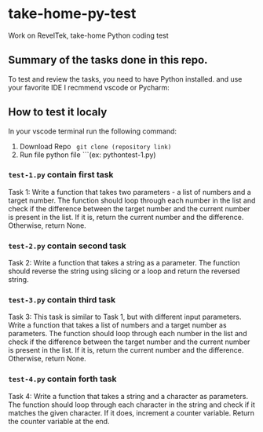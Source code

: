 # take-home-py-test

Work on RevelTek, take-home Python coding test


## Summary of the tasks done in this repo. 

To test and review the tasks, you need to have Python installed. and use your favorite IDE I recmmend vscode or Pycharm:

## How to test it localy

In your vscode terminal run the following command:

   1. Download Repo 
      `` git clone (repository link)``
   2. Run file
    python file ```(ex: pythontest-1.py)

### ```test-1.py``` contain first task 

Task 1:
Write a function that takes two parameters - a list of numbers and a target number. The function should loop through each number in the list and check if the difference between the target number and the current number is present in the list. If it is, return the current number and the difference. Otherwise, return None.


### ```test-2.py``` contain second task

Task 2:
Write a function that takes a string as a parameter. The function should reverse the string using slicing or a loop and return the reversed string.


### ```test-3.py``` contain third task 

Task 3:
This task is similar to Task 1, but with different input parameters. Write a function that takes a list of numbers and a target number as parameters. The function should loop through each number in the list and check if the difference between the target number and the current number is present in the list. If it is, return the current number and the difference. Otherwise, return None.


### ```test-4.py``` contain forth task 

Task 4:
Write a function that takes a string and a character as parameters. The function should loop through each character in the string and check if it matches the given character. If it does, increment a counter variable. Return the counter variable at the end.

